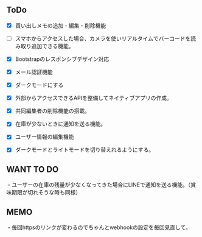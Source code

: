 ## ToDo

- [x] 買い出しメモの追加・編集・削除機能
- [ ] スマホからアクセスした場合、カメラを使いリアルタイムでバーコードを読み取り追加できる機能。
- [x] Bootstrapのレスポンシブデザイン対応
- [x] メール認証機能
- [x] ダークモードにする
- [x] 外部からアクセスできるAPIを整備してネイティブアプリの作成。
- [x] 共同編集者の削除機能の搭載。
- [x] 在庫が少ないときに通知を送る機能。
- [x] ユーザー情報の編集機能
- [x] ダークモードとライトモードを切り替えれるようにする。


## WANT TO DO

・ユーザーの在庫の残量が少なくなってきた場合にLINEで通知を送る機能。（賞味期限が切れそうな時も同様）

## MEMO
・毎回httpsのリンクが変わるのでちゃんとwebhookの設定を毎回見直して。
